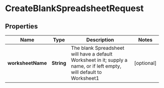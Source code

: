 
# CreateBlankSpreadsheetRequest

## Properties
Name | Type | Description | Notes
------------ | ------------- | ------------- | -------------
**worksheetName** | **String** | The blank Spreadsheet will have a default Worksheet in it; supply a name, or if left empty, will default to Worksheet1 |  [optional]



